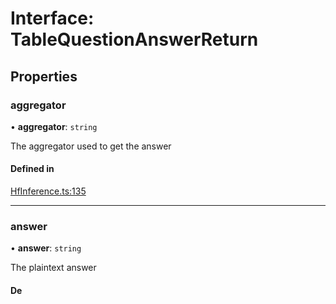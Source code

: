 # Interface: TableQuestionAnswerReturn

## Properties

### aggregator

• **aggregator**: `string`

The aggregator used to get the answer

#### Defined in

[HfInference.ts:135](https://github.com/huggingface/huggingface.js/blob/main/packages/inference/src/HfInference.ts#L135)

___

### answer

• **answer**: `string`

The plaintext answer

#### De
